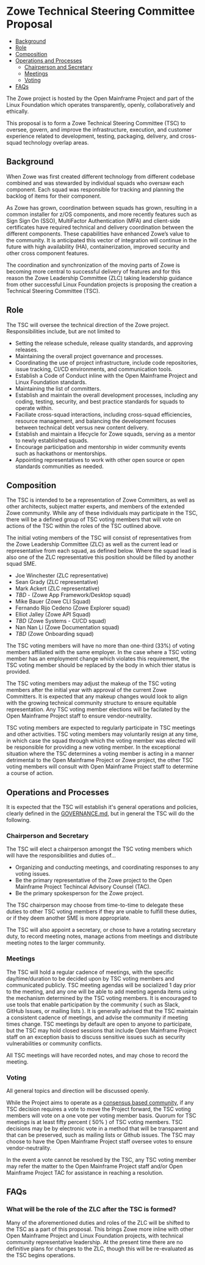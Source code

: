 # Zowe Technical Steering Committee Proposal

 - [Background](#background)
 - [Role](#role)
 - [Composition](#composition)
 - [Operations and Processes](#operations-and-processes)
   - [Chairperson and Secretary](#chairperson-and-secretary)
   - [Meetings](#meetings)
   - [Voting](#voting)
 - [FAQs](#faqs)

The Zowe project is hosted by the Open Mainframe Project and part of the Linux Foundation which operates transparently, openly, collaboratively and ethically.  

This proposal is to form a Zowe Technical Steering Committee (TSC) to oversee, govern, and improve the infrastructure, execution, and customer experience related to development, testing, packaging, delivery, and cross-squad technology overlap areas.  

## Background

When Zowe was first created different technology from different codebase combined and was stewarded by individual squads who oversaw each component.  Each squad was responsible for tracking and planning the backlog of items for their component.

As Zowe has grown, coordination between squads has grown, resulting in a common installer for z/OS components, and more recently features such as Sign Sign On (SSO), MultiFactor Authentication (MFA) and client-side certificates have required technical and delivery coordination between the different components. These capabilities have enhanced Zowe’s value to the community.  It is anticipated this vector of integration will continue in the future with high availability (HA), containerization, improved security and other cross component features.  

The coordination and synchronization of the moving parts of Zowe is becoming more central to successful delivery of features and for this reason the Zowe Leadership Committee (ZLC) taking leadership guidance from other successful Linux Foundation projects is proposing the creation a Technical Steering Committee (TSC).

## Role

The TSC will oversee the technical direction of the Zowe project. Responsibilities include, but are not limited to

- Setting the release schedule, release quality standards, and approving releases.
- Maintaining the overall project governance and processes.
- Coordinating the use of project infrastructure, include code repositories, issue tracking, CI/CD environments, and communication tools.
- Establish a Code of Conduct inline with the Open Mainframe Project and Linux Foundation standards.
- Maintaining the list of committers.
- Establish and maintain the overall development processes, including any coding, testing, security, and best practice standards for squads to operate within.
- Faciliate cross-squad interactions, including cross-squad efficiencies, resource management, and balancing the development focuses between technical debt versus new content delivery.
- Establish and maintain a lifecycle for Zowe squads, serving as a mentor to newly established squads.
- Encourage participation and mentorship in wider community events such as hackathons or mentorships.
- Appointing representatives to work with other open source or open standards communities as needed.

## Composition

The TSC is intended to be a representation of Zowe Committers, as well as other architects, subject matter experts, and members of the extended Zowe community. While any of these individuals may participate in the TSC, there will be a defined group of TSC voting members that will vote on actions of the TSC within the roles of the TSC outlined above.

The initial voting members of the TSC will consist of representatives from the Zowe Leadership Committee (ZLC) as well as the current lead or representative from each squad, as defined below. Where the squad lead is also one of the ZLC representative this position should be filled by another squad SME.

  - Joe Winchester (ZLC representative)
  - Sean Grady (ZLC representative)
  - Mark Ackert (ZLC representative)
  - _TBD_ - (Zowe App Framework/Desktop squad)
  - Mike Bauer (Zowe CLI Squad)
  - Fernando Rijo Cedeno (Zowe Explorer squad)
  - Elliot Jalley (Zowe API Squad)
  - _TBD_ (Zowe Systems - CI/CD squad)
  - Nan Nan Li (Zowe Documentation squad)
  - _TBD_ (Zowe Onboarding squad)

The TSC voting members will have no more than one-third (33%) of voting members affiliated with the same employer. In the case where a TSC voting member has an employment change which violates this requirement, the TSC voting member should be replaced by the body in which thier status is provided.

The TSC voting members may adjust the makeup of the TSC voting members after the initial year with approval of the current Zowe Committers. It is expected that any makeup changes would look to align with the growing technical community structure to ensure equitable representation. Any TSC voting member elections will be facilated by the Open Mainframe Project staff to ensure vendor-neutrality. 

TSC voting members are expected to regularly participate in TSC meetings and other activities. TSC voting members may voluntarily resign at any time, in which case the squad through which the voting member was elected will be responsible for providing a new voting member. In the exceptional situation where the TSC determines a voting member is acting in a manner detrimental to the Open Mainframe Project or Zowe project, the other TSC voting members will consult with Open Mainframe Project staff to determine a course of action.

## Operations and Processes

It is expected that the TSC will establish it's general operations and policies, clearly defined in the [GOVERNANCE.md](../GOVERNANCE.md), but in general the TSC will do the following.

### Chairperson and Secretary

The TSC will elect a chairperson amongst the TSC voting members which will have the responsibilities and duties of...

- Organizing and conducting meetings, and coordinating responses to any voting issues.  
- Be the primary representative of the Zowe project to the Open Mainframe Project Techincal Advisory Counsel (TAC).
- Be the primary spokesperson for the Zowe project.

The TSC chairperson may choose from time-to-time to delegate these duties to other TSC voting members if they are unable to fulfill these duties, or if they deem another SME is more appropriate.

The TSC will also appoint a secretary, or chose to have a rotating secretary duty, to record meeting notes, manage actions from meetings and distribute meeting notes to the larger community. 

### Meetings

The TSC will hold a regular cadence of meetings, with the specific day/time/duration to be decided upon by TSC voting members and communicated publicly. TSC meeting agendas will be socialized 1 day prior to the meeting, and any one will be able to add meeting agenda items using the mechanism determined by the TSC voting members. It is encouraged to use tools that enable participation by the community ( such as Slack, GitHub Issues, or mailing lists ). It is generally advised that the TSC maintain a consistent cadence of meetings, and advise the community if meeting times change. TSC meetings by default are open to anyone to participate, but the TSC may hold closed sessions that include Open Mainframe Project staff on an exception basis to discuss sensitive issues such as security vulnerabilities or community conflicts.

All TSC meetings will have recorded notes, and may chose to record the meeting.

### Voting

All general topics and direction will be discussed openly. 

While the Project aims to operate as a [consensus based community](http://en.wikipedia.org/wiki/Consensus-seeking_decision-making), if any TSC decision requires a vote to move the Project forward, the TSC voting members will vote on a one vote per voting member basis. Quorum for TSC meetings is at least fifty percent ( 50% ) of TSC voting members. TSC decisions may be by electronic vote in a method that will be transparent and that can be preserved, such as mailing lists or Github issues. The TSC may choose to have the Open Mainframe Project staff oversee votes to ensure vendor-neutrality. 

In the event a vote cannot be resolved by the TSC, any TSC voting member may refer the matter to the Open Mainframe Project staff and/or Open Mainframe Project TAC for assistance in reaching a resolution.

## FAQs

### What will be the role of the ZLC after the TSC is formed?

Many of the aforementioned duties and roles of the ZLC will be shifted to the TSC as a part of this proposal. This brings Zowe more inline with other Open Mainframe Project and Linux Foundation projects, with technical community representative leadership. At the present time there are no definitive plans for changes to the ZLC, though this will be re-evaluated as the TSC begins operations.
